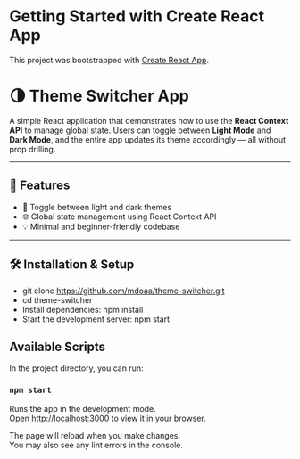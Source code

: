 # Getting Started with Create React App

This project was bootstrapped with [Create React App](https://github.com/facebook/create-react-app).

# 🌗 Theme Switcher App

A simple React application that demonstrates how to use the **React Context API** to manage global state. Users can toggle between **Light Mode** and **Dark Mode**, and the entire app updates its theme accordingly — all without prop drilling.

---

## 🚀 Features

- 🔄 Toggle between light and dark themes
- 🌐 Global state management using React Context API
- 💡 Minimal and beginner-friendly codebase

---

## 🛠️ Installation & Setup

  -  git clone https://github.com/mdoaa/theme-switcher.git
  -  cd theme-switcher
  -  Install dependencies: npm install
  -  Start the development server: npm start

## Available Scripts

In the project directory, you can run:

### `npm start`

Runs the app in the development mode.\
Open [http://localhost:3000](http://localhost:3000) to view it in your browser.

The page will reload when you make changes.\
You may also see any lint errors in the console.






